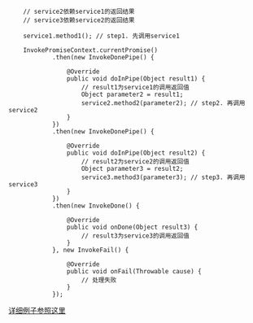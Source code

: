 
        // service2依赖service1的返回结果
        // service3依赖service2的返回结果

        service1.method1(); // step1. 先调用service1

        InvokePromiseContext.currentPromise()
                .then(new InvokeDonePipe() {

                    @Override
                    public void doInPipe(Object result1) {
                        // result1为service1的调用返回值
                        Object parameter2 = result1;
                        service2.method2(parameter2); // step2. 再调用service2
                    }
                })
                .then(new InvokeDonePipe() {

                    @Override
                    public void doInPipe(Object result2) {
                        // result2为service2的调用返回值
                        Object parameter3 = result2;
                        service3.method3(parameter3); // step3. 再调用service3
                    }
                })
                .then(new InvokeDone() {

                    @Override
                    public void onDone(Object result3) {
                        // result3为service3的调用返回值
                    }
                }, new InvokeFail() {

                    @Override
                    public void onFail(Throwable cause) {
                        // 处理失败
                    }
                });

[详细例子参照这里](https://github.com/fengjiachun/Jupiter/blob/master/jupiter-example/src/main/java/org/jupiter/example/round/HelloJupiterPromiseClient.java)